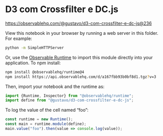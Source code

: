 # D3 com Crossfilter e DC.js

https://observablehq.com/@gustavo/d3-com-crossfilter-e-dc-js@236

View this notebook in your browser by running a web server in this folder. For
example:

~~~sh
python -m SimpleHTTPServer
~~~

Or, use the [Observable Runtime](https://github.com/observablehq/runtime) to
import this module directly into your application. To npm install:

~~~sh
npm install @observablehq/runtime@4
npm install https://api.observablehq.com/d/a167fbb93b0bf8d1.tgz?v=3
~~~

Then, import your notebook and the runtime as:

~~~js
import {Runtime, Inspector} from "@observablehq/runtime";
import define from "@gustavo/d3-com-crossfilter-e-dc-js";
~~~

To log the value of the cell named “foo”:

~~~js
const runtime = new Runtime();
const main = runtime.module(define);
main.value("foo").then(value => console.log(value));
~~~
